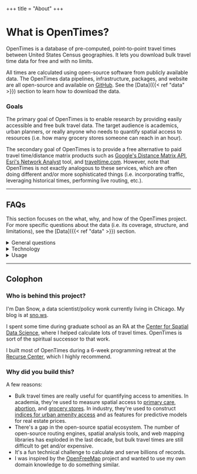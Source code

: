 +++
title = "About"
+++

# What is OpenTimes?

OpenTimes is a database of pre-computed, point-to-point travel times between
United States Census geographies. It lets you download bulk travel time data
for free and with no limits.

All times are calculated using open-source software from publicly available
data. The OpenTimes data pipelines, infrastructure, packages, and website
are all open-source and available on [GitHub](https://github.com/dfsnow/opentimes).
See the [Data]({{< ref "data" >}}) section to learn how to download the data.

### Goals

The primary goal of OpenTimes is to enable research by providing easily
accessible and free bulk travel data. The target audience is academics, urban
planners, or really anyone who needs to quantify spatial access to resources
(i.e. how many grocery stores someone can reach in an hour).

The secondary goal of OpenTimes is to provide a free alternative to paid
travel time/distance matrix products such as
[Google's Distance Matrix API](https://developers.google.com/maps/documentation/distance-matrix/overview),
[Esri's Network Analyst](https://www.esri.com/en-us/arcgis/products/arcgis-network-analyst/overview) tool,
and [traveltime.com](https://traveltime.com). However, note that OpenTimes is not
exactly analogous to these services, which are often doing different and/or more
sophisticated things (i.e. incorporating traffic, leveraging historical times,
performing live routing, etc.).

---

## FAQs

This section focuses on the what, why, and how of the OpenTimes project. For
more specific questions about the data (i.e. its coverage, structure, and
limitations), see the [Data]({{< ref "data" >}}) section.

<details>
<summary>General questions</summary>

#### What is a travel time?

In this case, a travel time is just how long it takes to get from location A
to location B while following a road or path network. Think Google Maps or
your favorite smartphone mapping service. OpenTimes provides billions of these
times, all pre-calculated from public data. However, unlike a smartphone map,
OpenTimes does not provide the route itself, only the time between the two
points.

#### What are the times between?

Times are between the _population-weighted_ centroids of United States Census
geographies. See [Data]({{< ref "data" >}}) for a full list of geographies.
Centroids are weighted because sometimes Census geographies are huge and their
unweighted centroid is in the middle of a desert or mountain range. However,
most people don't want to go to the desert, they want to go to where other
people are. Weighting the centroids moves them closer to where people actually
want to go (i.e. towns and cities).

#### What travel modes are included?

Currently, driving, walking, and biking are included. I plan to add transit
once [Valhalla](https://github.com/valhalla/valhalla) (an alternative to the main
OSRM routing engine OpenTimes uses) adds multi-modal costing to their Matrix API.

#### Are the travel times accurate?

Kind of. They're accurate relative to the other times in this database
(i.e. the are internally consistent), but may not align perfectly with
real-world travel times. Driving times tend to be especially optimistic
(faster than the real world). My hope is to continually improve the accuracy
of the times through successive versions.

#### Why are the driving times so optimistic?

Currently, driving times do not include traffic. This has a large effect in
cities, where traffic greatly influences driving times. Times there tend to be
at least 10-15 minutes too fast. It has a much smaller effect on highways and
in more rural areas. Traffic data isn't included because it's pretty expensive
and adding it might limit the open-source nature of the project.

#### The time between A and B is wrong! How can I get it fixed?

Please file a [GitHub issue](https://github.com/dfsnow/opentimes/issues).
However, understand that given the scale of the project (billions of
times), the priority will always be on fixing systemic issues in the data
rather than fixing individual times.

</details>

<details>
<summary>Technology</summary>

For more a more in-depth technical overview of the project, visit the OpenTimes
[GitHub](https://github.com/dfsnow/opentimes) page.

#### What input data is used?

OpenTimes currently uses two major data inputs:

1. OpenStreetMap data. Specifically, the yearly
  North America extracts from
  [Geofabrik](https://download.geofabrik.de/north-america.html#).
2. Census data. Specifically,
  [U.S. Census TIGER/Line](https://www.census.gov/geographies/mapping-files/time-series/geo/tiger-line-file.html)
  shapefiles, which are used to construct origin and destination points.

Input and intermediate data are built and cached by [DVC](https://dvc.org).
The total size of all input and intermediate data is around 300 GB.

#### How do you calculate the travel times?

All travel time calculations require some sort of routing software to
determine the optimal path between two locations. OpenTimes uses
[Open Source Routing Machine (OSRM)](https://project-osrm.org) because it's
the only routing engine that can generate continent-scale distance matrices at
a reasonable speed (Valhalla and R5 are too slow).

U.S. states are used as the unit of work. For each state, I load all the input
data (road network, points, etc.) for the state plus a 300km buffer around
it. I then use the OSRM
[Table API](https://project-osrm.org/docs/v5.5.1/api/#table-service)
to route from each origin in the state to all destinations in the state
plus the buffer area.

#### What do you use for compute?

Travel times are notoriously compute-intensive to calculate at scale, since
they basically require running a shortest path algorithm many times over a
huge network. However, travel time calculations are also fairly easy to
parallelize, since each origin can be its own discrete job.

I use GitHub Actions to parallelize the calculations by
creating a
[job for each state and year](https://github.com/dfsnow/opentimes/actions/runs/13094249792).
This works surprisingly well and lets me calculate tract-level times for the
entire U.S. in about 12 hours.

#### How is the data served?

Data is served via Parquet files sitting in a public Cloudflare R2 bucket. You
can access a list of all the files [here](https://data.opentimes.org).
Files can be downloaded directly, queried with DuckDB or Arrow, or accessed
via the (forthcoming) R or Python wrapper packages.

To learn more about how to access the data, see the dedicated
[Data]({{< ref "data" >}}) section.

#### How much does this all cost to host?

It's surprisingly cheap. Basically the only cost is
[R2 storage](https://www.cloudflare.com/developer-platform/r2/) from
Cloudflare. Right now, total costs are under $15 per month.

#### What map stack do you use for the homepage?

The homepage uses [Maplibre GL JS](https://github.com/maplibre/maplibre-gl-js)
to show maps. The basemap is [OpenFreeMap's](https://openfreemap.org) Positron.
The tract-level boundaries are
[TIGER/Line](https://www.census.gov/geographies/mapping-files/time-series/geo/tiger-line-file.html)
cartographic boundaries converted to [PMTiles](https://github.com/protomaps/PMTiles)
using [Tippecanoe](https://github.com/felt/tippecanoe) and hosted on R2.

When you click the map, your browser queries the Parquet files on the public
bucket using [hyparquet](https://github.com/hyparam/hyparquet). It then updates
the map fill using the returned destination IDs and times.

#### Why is the homepage slow sometimes?

The big Parquet files that it queries are supposed to be cached by Cloudflare's
CDN. However, Cloudflare doesn't like large files sitting in its caches,
so the files are constantly getting evicted.

If you click the map and it's slow, it's likely that you're hitting a cold cache.
Click again and it should be much faster. Each state has its own file, so
if you're switching between states you're more likely to encounter a cold cache.

#### How is this project funded?

It's not. I pay out of pocket for the (small) hosting costs.

</details>

<details>
<summary>Usage</summary>

#### Is commercial usage allowed?

Yes, go for it.

#### Are there any usage limits?

No. However, note that the data is hosted by
[Cloudflare](https://www.cloudflare.com), which may impose its own limits if
it determines you're acting maliciously.

#### How do I cite this data?

Attribution is required when using OpenTimes data.

Please see the
[CITATION file on GitHub](https://github.com/dfsnow/opentimes/blob/master/CITATION.cff).
You can also generate APA and BibTeX citations directly from the
[GitHub project](https://github.com/dfsnow/opentimes) page.

#### What license do you use?

OpenTimes uses the [MIT](https://www.tldrlegal.com/license/mit-license) license.
Input data is from [OpenStreetMap](https://www.openstreetmap.org) and the
[U.S. Census](https://www.census.gov). The basemap on the homepage is
from [OpenFreeMap](https://openfreemap.org). Times are calculated using
[OSRM](https://project-osrm.org).

</details>

---

## Colophon

### Who is behind this project?

I'm Dan Snow, a data scientist/policy wonk currently living in Chicago. My
blog is at [sno.ws](https://sno.ws).

I spent some time during graduate school as an RA at the
[Center for Spatial Data Science](https://spatial.uchicago.edu), where I helped
calculate lots of travel times. OpenTimes is sort of the spiritual successor to
that work.

I built most of OpenTimes during a 6-week programming retreat at the
[Recurse Center](https://www.recurse.com/scout/click?t=e5f3c6558aa58965ec2efe48b1b486af),
which I highly recommend.

### Why did you build this?

A few reasons:

- Bulk travel times are really useful for quantifying access to amenities. In
  academia, they're used to measure spatial access to
  [primary care](https://sno.ws/rural-docs/),
  [abortion](https://www.nytimes.com/interactive/2019/05/31/us/abortion-clinics-map.html),
  and [grocery stores](https://doi.org/10.1186/1476-072X-8-9). In industry,
  they're used to construct [indices for urban amenity access](https://www.walkscore.com)
  and as features for predictive models for real estate prices.
- There's a gap in the open-source spatial ecosystem. The number of open-source
  routing engines, spatial analysis tools, and web mapping libraries has exploded
  in the last decade, but bulk travel times are still difficult to get and/or expensive.
- It's a fun technical challenge to calculate and serve billions of records.
- I was inspired by the [OpenFreeMap](https://openfreemap.org) project and
  wanted to use my own domain knowledge to do something similar.
